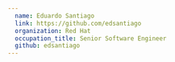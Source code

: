 ```yaml
---
  name: Eduardo Santiago
  link: https://github.com/edsantiago
  organization: Red Hat
  occupation_title: Senior Software Engineer
  github: edsantiago
---
```


